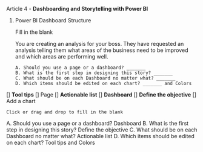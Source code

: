 Article 4 - **Dashboarding and Storytelling with Power BI**

1.	Power BI Dashboard Structure

    Fill in the blank

    You are creating an analysis for your boss. They have requested an analysis telling them what areas of the business need to be improved and which areas are performing well.

        A. Should you use a page or a dashboard? _______
        B. What is the first step in designing this story? _______
        C. What should be on each Dashboard no matter what? _______
        D. Which items should be edited on each chart? _______ and Colors

[]  **Tool tips**
[]  Page
[]  **Actionable list**
[]  **Dashboard**
[]  **Define the objective**
[]  Add a chart

    Click or drag and drop to fill in the blank

A. Should you use a page or a dashboard? Dashboard
B. What is the first step in designing this story? Define the objective
C. What should be on each Dashboard no matter what? Actionable list
D. Which items should be edited on each chart? Tool tips and Colors
